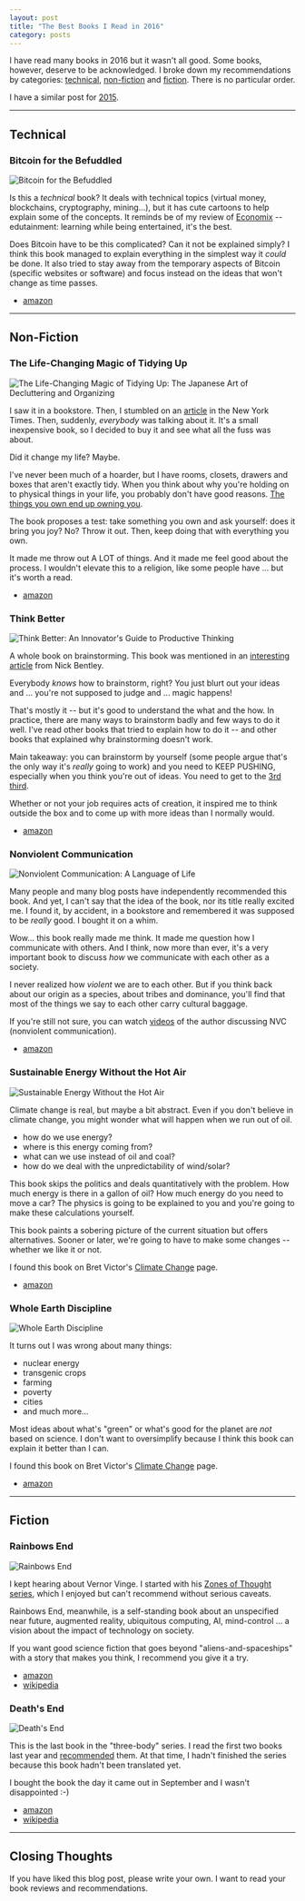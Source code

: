 ```yaml
---
layout: post
title: "The Best Books I Read in 2016"
category: posts
---
```


I have read many books in 2016 but it wasn't all good. Some books, however,
deserve to be acknowledged. I broke down my recommendations by categories:
[technical](#technical), [non-fiction](#non-fiction) and [fiction](#fiction).
There is no particular order.

I have a similar post for [2015](https://blog.jpalardy.com/posts/best-books-i-read-2015/).

-------------------------------------------------

## Technical

### Bitcoin for the Befuddled

<img class="book-cover" src="{{site.url}}/assets/best-books-2016/1593275730.jpg" alt="Bitcoin for the Befuddled" />

Is this a _technical_ book? It deals with technical topics
(virtual money, blockchains, cryptography, mining...), but it has cute cartoons
to help explain some of the concepts. It reminds be of my review of
[Economix](https://blog.jpalardy.com/posts/best-books-i-read-2015/#economix)
-- edutainment: learning while being entertained, it's the best.

Does Bitcoin have to be this complicated? Can it not be explained simply? I
think this book managed to explain everything in the simplest way it _could_ be
done. It also tried to stay away from the temporary aspects of Bitcoin (specific websites or software) and
focus instead on the ideas that won't change as time passes.

* [amazon](https://www.amazon.com/dp/1593275730)


-------------------------------------------------

## Non-Fiction

### The Life-Changing Magic of Tidying Up

<img class="book-cover" src="{{site.url}}/assets/best-books-2016/1607747308.jpg" alt="The Life-Changing Magic of Tidying Up: The Japanese Art of Decluttering and Organizing" />

I saw it in a bookstore. Then, I stumbled on an
[article](https://www.nytimes.com/2014/10/23/garden/home-organization-advice-from-marie-kondo.html)
in the New York Times. Then, suddenly, _everybody_ was talking about it. It's a
small inexpensive book, so I decided to buy it and see what all the fuss was about.

Did it change my life? Maybe.

I've never been much of a hoarder, but I have rooms, closets, drawers and boxes
that aren't exactly tidy. When you think about why you're holding on to
physical things in your life, you probably don't have good reasons.
[The things you own end up owning you](https://www.youtube.com/watch?v=tPPvkhGZT7Y).

The book proposes a test: take something you own and ask yourself: does it
bring you joy? No? Throw it out. Then, keep doing that with everything you own.

It made me throw out A LOT of things. And it made me feel good about the process.
I wouldn't elevate this to a religion, like some people have ... but it's worth a read.

* [amazon](https://www.amazon.com/dp/1607747308/)


### Think Better

<img class="book-cover" src="{{site.url}}/assets/best-books-2016/0071494936.jpg" alt="Think Better: An Innovator's Guide to Productive Thinking" />

A whole book on brainstorming. This book was mentioned in an [interesting article](https://nickbentleygames.wordpress.com/2014/05/12/the-100-10-1-method-for-game-design/) from Nick Bentley.

Everybody _knows_ how to brainstorm, right? You just blurt out your ideas
and ... you're not supposed to judge and ... magic happens!

That's mostly it -- but it's good to understand the what and the how. In practice,
there are many ways to brainstorm badly and few ways to do it well. I've
read other books that tried to explain how to do it -- and other books that
explained why brainstorming doesn't work.

Main takeaway: you can brainstorm by yourself (some people argue that's the
only way it's _really_ going to work) and you need to KEEP PUSHING, especially
when you think you're out of ideas. You need to get to the [3rd third](https://www.google.com/search?q=the+third+third+brainstorming).

Whether or not your job requires acts of creation, it inspired me to think
outside the box and to come up with more ideas than I normally would.

* [amazon](https://www.amazon.com/dp/0071494936/)


### Nonviolent Communication

<img class="book-cover" src="{{site.url}}/assets/best-books-2016/189200528X.jpg" alt="Nonviolent Communication: A Language of Life" />

Many people and many blog posts have independently recommended this book. And
yet, I can't say that the idea of the book, nor its title really excited me. I
found it, by accident, in a bookstore and remembered it was supposed to be
_really_ good. I bought it on a whim.

Wow... this book really made me think. It made me question how I communicate
with others. And I think, now more than ever, it's a very important book to
discuss _how_ we communicate with each other as a society.

I never realized how _violent_ we are to each other. But if you think back
about our origin as a species, about tribes and dominance, you'll find that
most of the things we say to each other carry cultural baggage.

If you're still not sure, you can watch [videos](https://www.youtube.com/results?search_query=nvc+marshall+rosenberg)
of the author discussing NVC (nonviolent communication).

* [amazon](https://www.amazon.com/dp/189200528X/)


### Sustainable Energy Without the Hot Air

<img class="book-cover" src="{{site.url}}/assets/best-books-2016/0954452933.jpg" alt="Sustainable Energy Without the Hot Air" />

Climate change is real, but maybe a bit abstract. Even if you don't believe in
climate change, you might wonder what will happen when we run out of oil.

- how do we use energy?
- where is this energy coming from?
- what can we use instead of oil and coal?
- how do we deal with the unpredictability of wind/solar?

This book skips the politics and deals quantitatively with the problem. How
much energy is there in a gallon of oil? How much energy do you need to move a
car? The physics is going to be explained to you and you're going to make these
calculations yourself.

This book paints a sobering picture of the current situation but offers
alternatives. Sooner or later, we're going to have to make some changes --
whether we like it or not.

I found this book on Bret Victor's [Climate Change](http://worrydream.com/ClimateChange/) page.

* [amazon](https://www.amazon.com/dp/0954452933/)


### Whole Earth Discipline

<img class="book-cover" src="{{site.url}}/assets/best-books-2016/0143118285.jpg" alt="Whole Earth Discipline" />

It turns out I was wrong about many things:

- nuclear energy
- transgenic crops
- farming
- poverty
- cities
- and much more...

Most ideas about what's "green" or what's good for the planet are _not_ based on
science. I don't want to oversimplify because I think this book can explain it
better than I can.

I found this book on Bret Victor's [Climate Change](http://worrydream.com/ClimateChange/) page.

* [amazon](https://www.amazon.com/dp/0143118285/)

-------------------------------------------------

## Fiction

### Rainbows End

<img class="book-cover" src="{{site.url}}/assets/best-books-2016/B0011T1S4Q.jpg" alt="Rainbows End" />

I kept hearing about Vernor Vinge. I started with his
[Zones of Thought series](https://en.wikipedia.org/wiki/Vernor_Vinge#Zones_of_Thought_series),
which I enjoyed but can't recommend without serious caveats.

Rainbows End, meanwhile, is a self-standing book about an unspecified near
future, augmented reality, ubiquitous computing, AI, mind-control ... a vision
about the impact of technology on society.

If you want good science fiction that goes beyond "aliens-and-spaceships" with a
story that makes you think, I recommend you give it a try.

* [amazon](https://www.amazon.com/dp/B0011T1S4Q/)
* [wikipedia](https://en.wikipedia.org/wiki/Rainbows_End)


### Death's End

<img class="book-cover" src="{{site.url}}/assets/best-books-2016/B01LW7NVP0.jpg" alt="Death's End" />

This is the last book in the "three-body" series. I read the first two books
last year and [recommended](https://blog.jpalardy.com/posts/best-books-i-read-2015/#the-three-body-problem)
them. At that time, I hadn't finished the series because this book hadn't been
translated yet.

I bought the book the day it came out in September and I wasn't disappointed :-)

* [amazon](https://www.amazon.com/dp/B01LW7NVP0/)
* [wikipedia](https://en.wikipedia.org/wiki/Death%27s_End)


-------------------------------------------------

## Closing Thoughts

If you have liked this blog post, please write your own. I want to read your book
reviews and recommendations.

